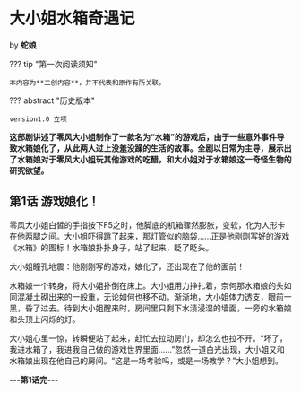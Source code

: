 # 大小姐水箱奇遇记

by **蛇娘**

??? tip "第一次阅读须知"

    本内容为**二创内容**，并不代表和原作有所关联。

??? abstract "历史版本"

    version1.0 立项

**这部剧讲述了零风大小姐制作了一款名为“水箱”的游戏后，由于一些意外事件导致水箱娘化了，从此两人过上没羞没躁的生活的故事。全剧以日常为主导，展示出了水箱娘对于零风大小姐玩其他游戏的吃醋，和大小姐对于水箱娘这一奇怪生物的研究欲望。**

## 第1话 游戏娘化！

零风大小姐白皙的手指按下F5之时，他脚底的机箱骤然膨胀，变软，化为人形卡在他两腿之间。大小姐吓得跳了起来，那灯管似的脑袋......正是他刚刚写好的游戏《水箱》的图标！水箱娘扑扑身子，站了起来，眨了眨头。

大小姐瞳孔地震：他刚刚写的游戏，娘化了，还出现在了他的面前！

水箱娘一个转身，将大小姐扑倒在床上。大小姐用力挣扎着，奈何那水箱娘的头如同混凝土砌出来的一般重，无论如何也移不动。渐渐地，大小姐体力透支，眼前一黑，昏了过去。待到大小姐醒来时，房间里只剩下水渍浸湿的墙面，一旁的水箱娘和头顶上闪烁的灯。

大小姐心里一惊，转瞬便站了起来，赶忙去拉动房门，却怎么也拉不开。“坏了，我进水箱了，我进我自己做的游戏世界里面......”忽然一道白光出现，大小姐又和水箱娘出现在他自己的房间。“这是一场考验吗，或是一场教学？”大小姐想到。

**---第1话完---**
